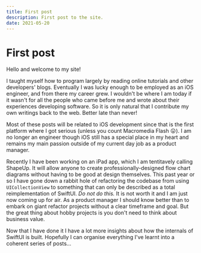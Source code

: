 ```yaml
---
title: First post
description: First post to the site.
date: 2021-05-20
---
```


# First post

Hello and welcome to my site!

I taught myself how to program largely by reading online tutorials and other developers' blogs.
Eventually I was lucky enough to be employed as an iOS engineer, and from there my career grew.
I wouldn't be where I am today if it wasn't for all the people who came before me and wrote about their experiences developing software.
So it is only natural that I contribute my own writings back to the web.
Better late than never!

Most of these posts will be related to iOS development since that is the first platform where I got serious (unless you count Macromedia Flash 😛).
I am no longer an engineer though iOS still has a special place in my heart and remains my main passion outside of my current day job as a product manager.

Recently I have been working on an iPad app, which I am tentitavely calling ShapeUp.
It will allow anyone to create professionally-designed flow chart diagrams without having to be good at design themselves.
This past year or so I have gone down a rabbit hole of refactoring the codebase from using `UICollectionView` to something that can only be described as a total reimplementation of SwiftUI.
_Do not do this._
It is not worth it and I am just now coming up for air.
As a product manager I should know better than to embark on giant refactor projects without a clear timeframe and goal.
But the great thing about hobby projects is you don't need to think about business value.

Now that I have done it I have a lot more insights about how the internals of SwiftUI is built.
Hopefully I can organise everything I've learnt into a coherent series of posts…
